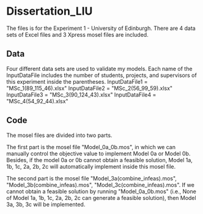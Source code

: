 # Dissertation_LIU
The files is for the Experiment 1 - University of Edinburgh.
There are 4 data sets of Excel files and 3 Xpress mosel files are included.

## Data
Four different data sets are used to validate my models.
Each name of the InputDataFile includes the number of students, projects, and supervisors of this experiment inside the parentheses.
    InputDataFile1 = "MSc_1(89_115_46).xlsx"
    InputDataFile2 = "MSc_2(56_99_59).xlsx"
    InputDataFile3 = "MSc_3(90_124_43).xlsx"
    InputDataFile4 = "MSc_4(54_92_44).xlsx"

## Code
The mosel files are divided into two parts.

The first part is the mosel file "Model_0a_0b.mos", in which we can manually control the objective value to implement Model 0a or Model 0b. Besides, if the model 0a or 0b cannot obtain a feasible solution, Model 1a, 1b, 1c, 2a, 2b, 2c will automatically implement inside this mosel file.

The second part is the mosel file "Model_3a(combine_infeas).mos", "Model_3b(combine_infeas).mos", "Model_3c(combine_infeas).mos". If we cannot obtain a feasible solution by running "Model_0a_0b.mos" (i.e., None of Model 1a, 1b, 1c, 2a, 2b, 2c can generate a feasible solution), then Model 3a, 3b, 3c will be implemented.
